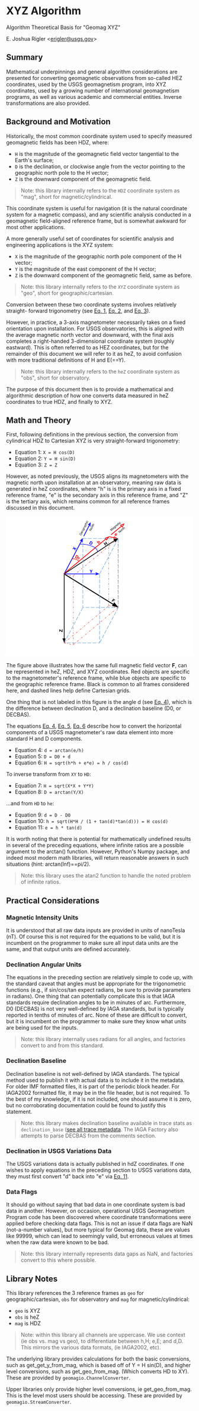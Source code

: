 
# XYZ Algorithm
Algorithm Theoretical Basis for "Geomag XYZ"

E. Joshua Rigler &lt;[erigler@usgs.gov](mailto:erigler@usgs.gov)&gt;


## Summary

Mathematical underpinnings and general algorithm considerations are presented
for converting geomagnetic observations from so-called HEZ coordinates, used by
the USGS geomagnetism program, into XYZ coordinates, used by a growing number
of international geomagnetism programs, as well as various academic and
commercial entities. Inverse transformations are also provided.


## Background and Motivation

Historically, the most common coordinate system used to specify measured
geomagnetic fields has been HDZ, where:

- `H` is the magnitude of the geomagnetic field vector tangential to the Earth's surface;
- `D` is the declination, or clockwise angle from the vector pointing to the geographic north pole to the H vector;
- `Z` is the downward component of the geomagnetic field.

> Note: this library internally refers to the `HDZ` coordinate system as "mag",
> short for magnetic/cylindrical.

This coordinate system is useful for navigation (it is the natural coordinate
system for a magnetic compass), and any scientific analysis conducted in a
geomagnetic field-aligned reference frame, but is somewhat awkward for most
other applications.

A more generally useful set of coordinates for scientific
analysis and engineering applications is the XYZ system:

-  `X` is the magnitude of the geographic north pole component of the H vector;
-  `Y` is the magnitude of the east component of the H vector;
-  `Z` is the downward component of the geomagnetic field, same as before.

> Note: this library internally refers to the `XYZ` coordinate system as "geo",
> short for geographic/cartesian.

Conversion between these two coordinate systems involves relatively straight-
forward trigonometry (see [Eq. 1](#eq1), [Eq. 2](#eq2), and [Eq. 3](#eq3)).

However, in practice, a 3-axis
magnetometer necessarily takes on a fixed orientation upon installation. For
USGS observatories, this is aligned with the average magnetic north vector and
downward, with the final axis completes a right-handed 3-dimensional coordinate
system (roughly eastward). This is often referred to as HEZ coordinates, but
for the remainder of this document we will refer to it as heZ, to avoid
confusion with more traditional definitions of H and E(==Y).

> Note: this library internally refers to the `heZ` coordinate system as "obs",
> short for observatory.

The purpose of this document then is to provide a mathematical and algorithmic
description of how one converts data measured in heZ coordinates to true HDZ,
and finally to XYZ.


## Math and Theory

First, following definitions in the previous section, the conversion from
cylindrical HDZ to Cartesian XYZ is very straight-forward trigonometry:

- <a name="eq1"></a>Equation 1: `X = H cos(D)`
- <a name="eq2"></a>Equation 2: `Y = H sin(D)`
- <a name="eq3"></a>Equation 3: `Z = Z`

However, as noted previously, the USGS aligns its magnetometers with the
magnetic north upon installation at an observatory, meaning raw data is
generated in heZ coordinates, where "h" is is the primary axis in a fixed
reference frame, "e" is the secondary axis in this reference frame, and "Z" is
the tertiary axis, which remains common for all reference frames discussed in
this document.

![Magnetic Field Vectors in three coordinate systems](images/figure.png)

The figure above illustrates how the same full magnetic field vector **F**, can
be represented in heZ, HDZ, and XYZ coordinates. Red objects are specific to
the magnetometer's reference frame, while blue objects are specific to the
geographic reference frame. Black is common to all frames considered here, and
dashed lines help define Cartesian grids.

One thing that is not labeled in this figure is the angle d (see [Eq. 4](#eq4)),
which is the difference between declination D, and a declination
baseline (D0, or DECBAS).

The equations [Eq. 4](#eq4), [Eq. 5](#eq5), [Eq. 6](#eq6) describe how to convert the
horizontal components of a USGS magnetometer's raw data element into more
standard H and D components.

- <a name="eq4"></a>Equation 4: `d = arctan(e/h)`
- <a name="eq5"></a>Equation 5: `D = D0 + d`
- <a name="eq6"></a>Equation 6: `H = sqrt(h*h + e*e) = h / cos(d)`

To inverse transform from `XY` to `HD`:

- <a name="eq7"></a>Equation 7: `H = sqrt(X*X + Y*Y)`
- <a name="eq8"></a>Equation 8: `D = arctan(Y/X)`

...and from `HD` to `he`:

- <a name="eq9"></a>Equation  9: `d = D - D0`
- <a name="eq10"></a>Equation 10: `h = sqrt(H*H / (1 + tan(d)*tan(d))) = H cos(d)`
- <a name="eq11"></a>Equation 11: `e = h * tan(d)`

It is worth noting that there is potential for mathematically undefined results
in several of the preceding equations, where infinite ratios are a possible
argument to the arctan() function. However, Python's Numpy package, and indeed
most modern math libraries, will return reasonable answers in such situations
(hint: arctan(Inf)==pi/2).

> Note: this library uses the atan2 function to handle the noted problem of
> infinite ratios.


## Practical Considerations

### Magnetic Intensity Units

It is understood that all raw data inputs are provided in units of nanoTesla
(nT). Of course this is not required for the equations to be valid, but it is
incumbent on the programmer to make sure all input data units are the same, and
that output units are defined accurately.

### Declination Angular Units

The equations in the preceding section are relatively simple to code up, with
the standard caveat that angles must be appropriate for the trigonometric
functions (e.g., if sin/cos/tan expect radians, be sure to provide parameters
in radians). One thing that can potentially complicate this is that IAGA
standards require declination angles to be in minutes of arc. Furthermore, D0
(DECBAS) is not very well-defined by IAGA standards, but is typically reported
in tenths of minutes of arc. None of these are difficult to convert, but it is
incumbent on the programmer to make sure they know what units are being used
for the inputs.

> Note: this library internally uses radians for all angles, and factories
> convert to and from this standard.

### Declination Baseline

Declination baseline is not well-defined by IAGA standards. The typical method
used to publish it with actual data is to include it in the metadata. For older
IMF formatted files, it is part of the periodic block header. For IAGA2002
formatted file, it may be in the file header, but is not required. To the
best of my knowledge, if it is not included, one should assume it is zero, but
no corroborating documentation could be found to justify this statement.

> Note: this library makes declination baseline available in trace stats as
> `declination_base` ([see all trace metadata](./metadata.md).  The IAGA Factory
> also attempts to parse DECBAS from the comments section.


### Declination in USGS Variations Data

The USGS variations data is actually published in hdZ coordinates. If one
wishes to apply equations in the preceding section to USGS variations data,
they must first convert "d" back into "e" via [Eq. 11](#eq11).

### Data Flags

It should go without saying that bad data in one coordinate system is bad data
in another. However, on occasion, operational USGS Geomagnetism Program code has
been discovered where coordinate transformations were applied
before checking data flags. This is not an issue if data flags are NaN
(not-a-number values), but more typical for Geomag data, these are values like
99999, which can lead to seemingly valid, but erroneous values at times when the
raw data were known to be bad.

> Note: this library internally represents data gaps as NaN, and factories convert
> to this where possible.


## Library Notes

This library references the 3 reference frames as `geo` for
geographic/cartesian, `obs` for observatory and `mag` for magnetic/cylindrical:

- `geo` is XYZ
- `obs` is heZ
- `mag` is HDZ

> Note: within this library all channels are uppercase.
> We use context (ie obs vs. mag vs geo), to differentiate between h,H; e,E; and d,D.
> This mirrors the various data formats, (ie IAGA2002, etc).

The underlying library provides calculations for both the basic conversions,
such as get_get_y_from_mag, which is based off of Y = H sin(D), and higher
level conversions, such as get_geo_from_mag. (Which converts HD to XY).
These are provided by `geomagio.ChannelConverter`.

Upper libraries only provide higher level conversions, ie get_geo_from_mag.
This is the level most users should be accessing.
These are provided by `geomagio.StreamConverter`.
